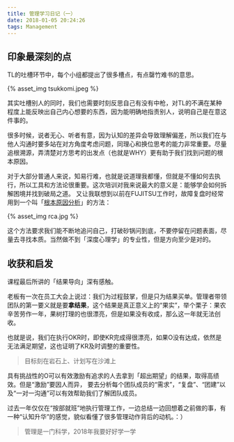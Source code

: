```yaml
---
title: 管理学习日记（一）
date: 2018-01-05 20:24:26
tags: Management
---
```


印象最深刻的点
---
TL的吐槽环节中，每个小组都提出了很多槽点，有点罄竹难书的意思。

{% asset_img tsukkomi.jpeg %}

其实吐槽别人的同时，我们也需要时刻反思自己有没有中枪，对TL的不满在某种程度上能反映出自己内心想要的东西，因为能明确地指责别人，说明自己是在意这件事的。

很多时候，说者无心、听者有意，因为认知的差异会导致理解偏差，所以我们在与他人沟通时要多站在对方角度考虑问题，同理心和换位思考的能力非常重要。尽量追根溯源，弄清楚对方思考的出发点（也就是WHY）更有助于我们找到问题的根本原因。

对于大部分普通人来说，知易行难，也就是说道理我都懂，但就是不懂如何去执行，所以工具和方法论很重要。这次培训对我来说最大的意义是：能够学会如何拆解困境并找到破局之道。 又让我联想到以前在FUJITSU工作时，故障复盘时经常用到一个叫「[根本原因分析](https://ja.wikipedia.org/wiki/%E6%A0%B9%E6%9C%AC%E5%8E%9F%E5%9B%A0%E8%A7%A3%E6%9E%90)」的方法：

{% asset_img rca.jpg %}

这个方法要求我们能不断地追问自己，打破砂锅问到底，不要停留在问题表面，尽量去寻找本质。当然做不到「深度心理学」的专业性，但是方向至少是对的。

收获和启发
---
课程最后所讲的「结果导向」深有感触。

老板有一次在员工大会上说过：我们为过程鼓掌，但是只为结果买单。管理者带领团队的第一要义就是要**拿结果**，这个结果是真正意义上的“果实”，举个栗子：果农辛苦劳作一年，果树打理的也很漂亮，但是如果没有收成，那么这一年就无法创收。

也就是说，我们在执行OKR时，即使KR完成得很漂亮，如果O没有达成，依然是无法满足期望，这也证明了KR及时调整的重要性。

> 目标刻在岩石上、计划写在沙滩上

具有挑战性的O可以有效激励有追求的人去拿到「超出期望」的结果，取得高绩效。但是“激励”要因人而异， 要去分析每个团队成员的“需求”，“复盘”、“团建”以及“一对一沟通”可以有效帮助我们了解团队成员。

过去一年仅仅在“按部就班”地执行管理工作，一边总结一边回想着之前做的事，有一种“认知升华”的感觉，貌似看懂了很多管理动作背后的动机。：）

> 管理是一门科学，2018年我要好好学一学

